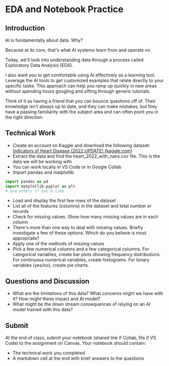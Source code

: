 # EDA and Notebook Practice

## Introduction

AI is fundamentally about data. Why? 

Because at its core, that's what AI systems learn from and operate on.

Today, we'll look into understanding data through a process called Exploratory Data Analysis (EDA).

I also want you to get comfortable using AI effectively as a learning tool. Leverage the AI tools to get customized examples that relate directly to your specific tasks. This approach can help you ramp up quickly in new areas without spending hours googling and sifting through generic tutorials.

Think of it as having a friend that you can bounce questions off of. Their knowledge isn't always up to date, and they can make mistakes, but they have a passing familiarity with the subject area and can often point you in the right direction.

## Technical Work
- Create an account on Kaggle and download the following dataset: [Indicators of Heart Disease (2022 UPDATE) (kaggle.com)](https://www.kaggle.com/datasets/kamilpytlak/personal-key-indicators-of-heart-disease)
- Extract the data and find the heart_2022_with_nans.csv file. This is the data we will be working with
- You can work locally in VS Code or in Google Collab
- Import pandas and matplotlib
```python
import pandas as pd
import matplotlib.pyplot as plt
# and others if you'd like
```
- Load and display the first few rows of the dataset
- List all of the features (columns) in the dataset and total number or records
- Check for missing values. Show how many missing values are in each column
- There's more than one way to deal with missing values. Briefly investigate a few of these options. Which do you believe is most appropriate?
- Apply one of the methods of missing values
- Pick a few numerical columns and a few categorical columns. For categorical variables, create bar plots showing frequency distributions. For continuous numerical variables, create histograms. For binary variables (yes/no), create pie charts.

## Questions and Discussion
- What are the limitations of this data? What concerns might we have with it? How might these impact and AI model?
- What might be the down stream consequences of relying on an AI model trained with this data?

## Submit

At the end of class, submit your notebook (shared link if Collab, file if VS Code) to the assignment on Canvas. Your notebook should contain:
- The technical work you completed
- A markdown cell at the end with brief answers to the questions